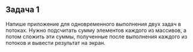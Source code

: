 ﻿## Задача 1
Напише приложение для одновременного выполнения двух задач в потоках. 
Нужно подсчитать сумму элементов каждого из массивов, а потом сложить эти суммы,
полученные после выполнения каждого из потоков и вывести результат на экран.